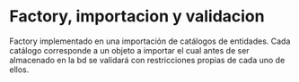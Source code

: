 # Factory, importacion y validacion
Factory implementado en una importación de catálogos de entidades. 
Cada catálogo corresponde a un objeto a importar el cual antes de ser almacenado en la bd se validará con restricciones propias de cada uno de ellos.


